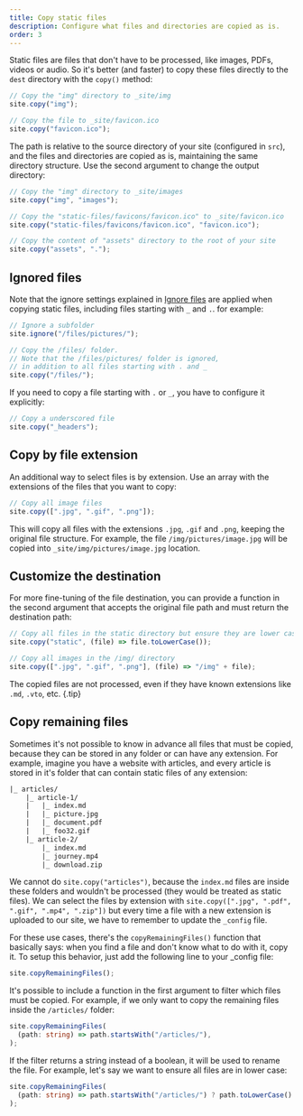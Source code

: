 ```yaml
---
title: Copy static files
description: Configure what files and directories are copied as is.
order: 3
---
```


Static files are files that don't have to be processed, like images, PDFs,
videos or audio. So it's better (and faster) to copy these files directly to the
`dest` directory with the `copy()` method:

```js
// Copy the "img" directory to _site/img
site.copy("img");

// Copy the file to _site/favicon.ico
site.copy("favicon.ico");
```

The path is relative to the source directory of your site (configured in `src`),
and the files and directories are copied as is, maintaining the same directory
structure. Use the second argument to change the output directory:

```js
// Copy the "img" directory to _site/images
site.copy("img", "images");

// Copy the "static-files/favicons/favicon.ico" to _site/favicon.ico
site.copy("static-files/favicons/favicon.ico", "favicon.ico");

// Copy the content of "assets" directory to the root of your site
site.copy("assets", ".");
```

## Ignored files

Note that the ignore settings explained in [Ignore files](./ignore-files.md) are
applied when copying static files, including files starting with `_` and `.`.
for example:

```js
// Ignore a subfolder
site.ignore("/files/pictures/");

// Copy the /files/ folder.
// Note that the /files/pictures/ folder is ignored,
// in addition to all files starting with . and _
site.copy("/files/");
```

If you need to copy a file starting with `.` or `_`, you have to configure it
explicitly:

```js
// Copy a underscored file
site.copy("_headers");
```

## Copy by file extension

An additional way to select files is by extension. Use an array with the
extensions of the files that you want to copy:

```js
// Copy all image files
site.copy([".jpg", ".gif", ".png"]);
```

This will copy all files with the extensions `.jpg`, `.gif` and `.png`, keeping
the original file structure. For example, the file `/img/pictures/image.jpg`
will be copied into `_site/img/pictures/image.jpg` location.

## Customize the destination

For more fine-tuning of the file destination, you can provide a function in the
second argument that accepts the original file path and must return the
destination path:

```js
// Copy all files in the static directory but ensure they are lower case
site.copy("static", (file) => file.toLowerCase());

// Copy all images in the /img/ directory
site.copy([".jpg", ".gif", ".png"], (file) => "/img" + file);
```

The copied files are not processed, even if they have known extensions like
`.md`, `.vto`, etc. {.tip}

## Copy remaining files

Sometimes it's not possible to know in advance all files that must be copied,
because they can be stored in any folder or can have any extension. For example,
imagine you have a website with articles, and every article is stored in it's
folder that can contain static files of any extension:

```txt
|_ articles/
    |_ article-1/
    |   |_ index.md
    |   |_ picture.jpg
    |   |_ document.pdf
    |   |_ foo32.gif
    |_ article-2/
        |_ index.md
        |_ journey.mp4
        |_ download.zip
```

We cannot do `site.copy("articles")`, because the `index.md` files are inside
these folders and wouldn't be processed (they would be treated as static files).
We can select the files by extension with
`site.copy([".jpg", ".pdf", ".gif", ".mp4", ".zip"])` but every time a file with
a new extension is uploaded to our site, we have to remember to update the
`_config` file.

For these use cases, there's the `copyRemainingFiles()` function that basically
says: when you find a file and don't know what to do with it, copy it. To setup
this behavior, just add the following line to your _config file:

```ts
site.copyRemainingFiles();
```

It's possible to include a function in the first argument to filter which files
must be copied. For example, if we only want to copy the remaining files inside
the `/articles/` folder:

```ts
site.copyRemainingFiles(
  (path: string) => path.startsWith("/articles/"),
);
```

If the filter returns a string instead of a boolean, it will be used to rename
the file. For example, let's say we want to ensure all files are in lower case:

```ts
site.copyRemainingFiles(
  (path: string) => path.startsWith("/articles/") ? path.toLowerCase() : false,
);
```
